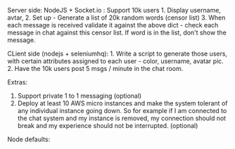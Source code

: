 
Server side:
NodeJS + Socket.io : Support 10k users
	1. Display username, avtar, 
	2. Set up -  Generate a list of 20k random words (censor list) 
	3. When each message is received validate it against the above dict - check each message in chat against this censor list. If word is in the list, don't show the message.

CLient side (nodejs + seleniumhq):
 	1.	Write a script to generate those users, with certain attributes assigned to each user - color, username, avatar pic.
 	2. Have the 10k users post 5 msgs / minute in the chat room.

 Extras:
  1. Support private 1 to 1 messaging (optional)
  2. Deploy at least 10 AWS micro instances and make the system tolerant of any individual instance going down. So for example if I am connected to the chat system and my instance is removed, my connection should not break and my experience should not be interrupted.
 (optional)


 Node defaults:
 